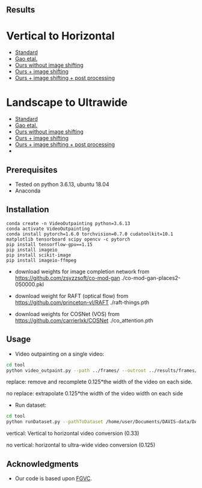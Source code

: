 ## Results

# Vertical to Horizontal
- [Standard](https://tinyurl.com/VtHxStandard)
- [Gao etal.](https://tinyurl.com/VtHxFGVC)
- [Ours without image shifting](https://tinyurl.com/VtHxOurs)
- [Ours + image shifting](https://tinyurl.com/VtHxShift)
- [Ours + image shifting + post processing](https://tinyurl.com/VtHxPost)
    
# Landscape to Ultrawide
- [Standard](https://tinyurl.com/LtUxStandard)
- [Gao etal.](https://tinyurl.com/LtUxFGVC)
- [Ours without image shifting](https://tinyurl.com/LtUxOurs)
- [Ours + image shifting](https://tinyurl.com/LtUxShift)
- [Ours + image shifting + post processing](https://tinyurl.com/LtUxPost)
- 
## Prerequisites
- Tested on python 3.6.13, ubuntu 18.04 
- Anaconda

## Installation 

```
conda create -n VideoOutpainting python=3.6.13
conda activate VideoOutpainting
conda install pytorch=1.6.0 torchvision=0.7.0 cudatoolkit=10.1 matplotlib tensorboard scipy opencv -c pytorch
pip install tensorflow-gpu==1.15
pip install imageio
pip install scikit-image
pip install imageio-ffmpeg
```

- download weights for image completion network from https://github.com/zsyzzsoft/co-mod-gan 
    ./co-mod-gan-places2-050000.pkl

- download weight for RAFT (optical flow) from https://github.com/princeton-vl/RAFT
     ./raft-things.pth

- download weights for COSNet (VOS) from https://github.com/carrierlxk/COSNet
     ./co_attention.pth

## Usage


- Video outpainting on a single video:
```bash
cd tool
python video_outpaint.py --path ../frames/ --outroot ../results/frames/ --Width 0.125 --replace
```
replace: remove and recomplete 0.125*the width of the video on each side.

no replace: extrapolate 0.125*the width of the video width on each side

- Run dataset:
```bash
cd tool
python runDataset.py --pathToDataset /home/user/Documents/DAVIS-data/DAVIS/JPEGImages/480p/ --outroot ../result/ --vertical
```
vertical: Vertical to horizontal video conversion (0.33)

no vertical: horizontal to ultra-wide video conversion (0.125)
## Acknowledgments
- Our code is based upon [FGVC](https://github.com/vt-vl-lab/FGVC/).
